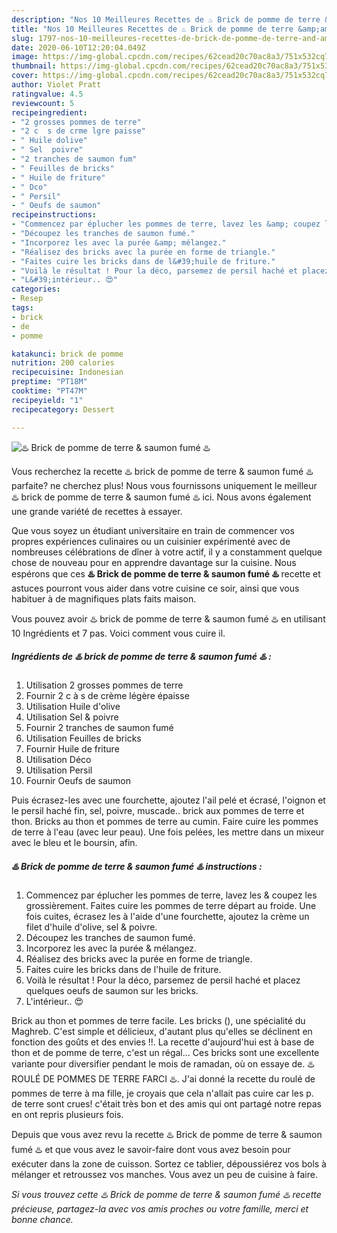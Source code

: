 ```yaml
---
description: "Nos 10 Meilleures Recettes de ♨️ Brick de pomme de terre &amp;amp; saumon fumé ♨️"
title: "Nos 10 Meilleures Recettes de ♨️ Brick de pomme de terre &amp;amp; saumon fumé ♨️"
slug: 1797-nos-10-meilleures-recettes-de-brick-de-pomme-de-terre-and-amp-saumon-fume
date: 2020-06-10T12:20:04.049Z
image: https://img-global.cpcdn.com/recipes/62cead20c70ac8a3/751x532cq70/♨️-brick-de-pomme-de-terre-saumon-fume-♨️-photo-principale-de-la-recette.jpg
thumbnail: https://img-global.cpcdn.com/recipes/62cead20c70ac8a3/751x532cq70/♨️-brick-de-pomme-de-terre-saumon-fume-♨️-photo-principale-de-la-recette.jpg
cover: https://img-global.cpcdn.com/recipes/62cead20c70ac8a3/751x532cq70/♨️-brick-de-pomme-de-terre-saumon-fume-♨️-photo-principale-de-la-recette.jpg
author: Violet Pratt
ratingvalue: 4.5
reviewcount: 5
recipeingredient:
- "2 grosses pommes de terre"
- "2 c  s de crme lgre paisse"
- " Huile dolive"
- " Sel  poivre"
- "2 tranches de saumon fum"
- " Feuilles de bricks"
- " Huile de friture"
- " Dco"
- " Persil"
- " Oeufs de saumon"
recipeinstructions:
- "Commencez par éplucher les pommes de terre, lavez les &amp; coupez les grossièrement. Faites cuire les pommes de terre départ au froide. Une fois cuites, écrasez les à l&#39;aide d&#39;une fourchette, ajoutez la crème un filet d&#39;huile d&#39;olive, sel &amp; poivre."
- "Découpez les tranches de saumon fumé."
- "Incorporez les avec la purée &amp; mélangez."
- "Réalisez des bricks avec la purée en forme de triangle."
- "Faites cuire les bricks dans de l&#39;huile de friture."
- "Voilà le résultat ! Pour la déco, parsemez de persil haché et placez quelques oeufs de saumon sur les bricks."
- "L&#39;intérieur.. 😍"
categories:
- Resep
tags:
- brick
- de
- pomme

katakunci: brick de pomme 
nutrition: 200 calories
recipecuisine: Indonesian
preptime: "PT18M"
cooktime: "PT47M"
recipeyield: "1"
recipecategory: Dessert

---
```



![♨️ Brick de pomme de terre &amp; saumon fumé ♨️](https://img-global.cpcdn.com/recipes/62cead20c70ac8a3/751x532cq70/♨️-brick-de-pomme-de-terre-saumon-fume-♨️-photo-principale-de-la-recette.jpg)

Vous recherchez la recette ♨️ brick de pomme de terre &amp; saumon fumé ♨️ parfaite? ne cherchez plus! Nous vous fournissons uniquement le meilleur ♨️ brick de pomme de terre &amp; saumon fumé ♨️ ici. Nous avons également une grande variété de recettes à essayer.

Que vous soyez un étudiant universitaire en train de commencer vos propres expériences culinaires ou un cuisinier expérimenté avec de nombreuses célébrations de dîner à votre actif, il y a constamment quelque chose de nouveau pour en apprendre davantage sur la cuisine. Nous espérons que ces <strong> ♨️ Brick de pomme de terre &amp; saumon fumé ♨️ </strong> recette et astuces pourront vous aider dans votre cuisine ce soir, ainsi que vous habituer à de magnifiques plats faits maison.

<!--inarticleads1-->

Vous pouvez avoir ♨️ brick de pomme de terre &amp; saumon fumé ♨️ en utilisant 10 Ingrédients et 7 pas. Voici comment vous cuire il.

##### Ingrédients de ♨️ brick de pomme de terre &amp; saumon fumé ♨️ :

1. Utilisation 2 grosses pommes de terre
1. Fournir 2 c à s de crème légère épaisse
1. Utilisation  Huile d&#39;olive
1. Utilisation  Sel &amp; poivre
1. Fournir 2 tranches de saumon fumé
1. Utilisation  Feuilles de bricks
1. Fournir  Huile de friture
1. Utilisation  Déco
1. Utilisation  Persil
1. Fournir  Oeufs de saumon


Puis écrasez-les avec une fourchette, ajoutez l&#39;ail pelé et écrasé, l&#39;oignon et le persil haché fin, sel, poivre, muscade.. brick aux pommes de terre et thon. Bricks au thon et pommes de terre au cumin. Faire cuire les pommes de terre à l&#39;eau (avec leur peau). Une fois pelées, les mettre dans un mixeur avec le bleu et le boursin, afin. 

<!--inarticleads2-->

##### ♨️ Brick de pomme de terre &amp; saumon fumé ♨️ instructions :

1. Commencez par éplucher les pommes de terre, lavez les &amp; coupez les grossièrement. Faites cuire les pommes de terre départ au froide. Une fois cuites, écrasez les à l&#39;aide d&#39;une fourchette, ajoutez la crème un filet d&#39;huile d&#39;olive, sel &amp; poivre.
1. Découpez les tranches de saumon fumé.
1. Incorporez les avec la purée &amp; mélangez.
1. Réalisez des bricks avec la purée en forme de triangle.
1. Faites cuire les bricks dans de l&#39;huile de friture.
1. Voilà le résultat ! Pour la déco, parsemez de persil haché et placez quelques oeufs de saumon sur les bricks.
1. L&#39;intérieur.. 😍


Brick au thon et pommes de terre facile. Les bricks (), une spécialité du Maghreb. C&#39;est simple et délicieux, d&#39;autant plus qu&#39;elles se déclinent en fonction des goûts et des envies !!. La recette d&#39;aujourd&#39;hui est à base de thon et de pomme de terre, c&#39;est un régal… Ces bricks sont une excellente variante pour diversifier pendant le mois de ramadan, où on essaye de. ♨️ ROULÉ DE POMMES DE TERRE FARCI ♨️. J&#39;ai donné la recette du roulé de pommes de terre à ma fille, je croyais que cela n&#39;allait pas cuire car les p. de terre sont crues! c&#39;était très bon et des amis qui ont partagé notre repas en ont repris plusieurs fois. 

<!--inarticleads1-->

<p>
Depuis que vous avez revu la recette ♨️ Brick de pomme de terre &amp; saumon fumé ♨️ et que vous avez le savoir-faire dont vous avez besoin pour exécuter dans la zone de cuisson. Sortez ce tablier, dépoussiérez vos bols à mélanger et retroussez vos manches. Vous avez un peu de cuisine à faire.
</p>

<p>
<i>Si vous trouvez cette ♨️ Brick de pomme de terre &amp; saumon fumé ♨️ recette précieuse, partagez-la avec vos amis proches ou votre famille, merci et bonne chance.</i>
</p>
